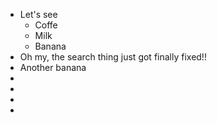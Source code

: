 - Let's see
	- Coffe
	- Milk
	- Banana
- Oh my, the search thing just got finally fixed!!
- Another banana
-
-
-
-